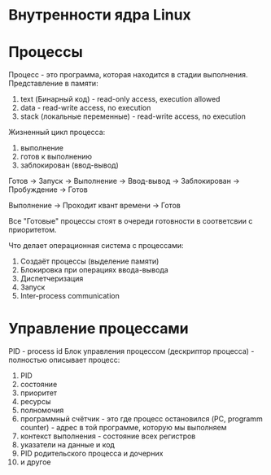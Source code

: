 # Внутренности ядра Linux
# Процессы

Процесс - это программа, которая находится в стадии выполнения.
Представление в памяти:
1. text (Бинарный код) - read-only access, execution allowed
2. data - read-write access, no execution
3. stack (локальные переменные) - read-write access, no execution

Жизненный цикл процесса:
1. выполнение
2. готов к выполнению
3. заблокирован (ввод-вывод)

Готов -> Запуск -> Выполнение -> Ввод-вывод -> Заблокирован -> Пробуждение -> Готов

Выполнение -> Проходит квант времени -> Готов

Все "Готовые" процессы стоят в очереди готовности в соответсвии с приоритетом.

Что делает операционная система с процессами:
1. Создаёт процессы (выделение памяти)
2. Блокировка при операциях ввода-вывода
3. Диспетчеризация 
4. Запуск
5. Inter-process communication

# Управление процессами
PID - process id
Блок управления процессом (дескриптор процесса) - полностью описывает процесс:
1. PID
2. состояние
3. приоритет
4. ресурсы
5. полномочия  
6. программный счётчик - это где процесс остановился (PC, programm counter) - адрес в той программе, которую мы выполняем
9. контекст выполнения - состояние всех регистров
7. указатели на данные и код
8. PID родительского процесса и дочерних
10. и другое 


